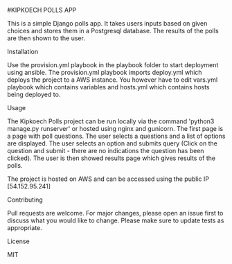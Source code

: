#KIPKOECH POLLS APP

This is a simple Django polls app. It takes users inputs based on given choices and stores them in a Postgresql database. The results of the polls are then shown to the user.


Installation

Use the provision.yml playbook in the playbook folder to start deployment using ansible. The provision.yml playbook imports deploy.yml which deploys the project to a AWS instance. You however have to edit vars.yml playbook which contains variables and hosts.yml which contains hosts being deployed to.


Usage

The Kipkoech Polls project can be run locally via the command 'python3 manage.py runserver' or hosted using nginx and gunicorn. The first page is a page with poll questions. The user selects a questions and a list of options are displayed. The user selects an option and submits query (Click on the question and submit - there are no indications the question has been clicked). The user is then showed results page which gives results of the polls.

The project is hosted on AWS and can be accessed using the public IP [54.152.95.241]


Contributing

Pull requests are welcome. For major changes, please open an issue first to discuss what you would like to change.
Please make sure to update tests as appropriate.


License

MIT
